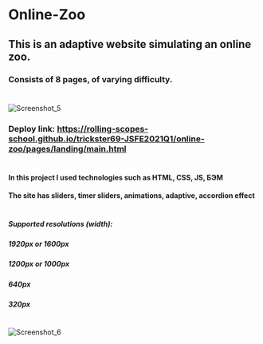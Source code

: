 # Online-Zoo
## This is an adaptive website simulating an online zoo.
### Consists of 8 pages, of varying difficulty.
#
![Screenshot_5](https://user-images.githubusercontent.com/56273311/136697549-299b62ab-9f2c-4299-8b08-ce55b6746863.png)

### Deploy link: https://rolling-scopes-school.github.io/trickster69-JSFE2021Q1/online-zoo/pages/landing/main.html
#
#### In this project I used technologies such as HTML, CSS, JS, БЭМ
#### The site has sliders, timer sliders, animations, adaptive, accordion effect

#
##### Supported resolutions (width):
##### 1920px or 1600px
##### 1200px or 1000px
##### 640px
##### 320px
#
![Screenshot_6](https://user-images.githubusercontent.com/56273311/136697578-90cc847b-6780-4ce8-9e75-75aa2ce7bbd6.png)
